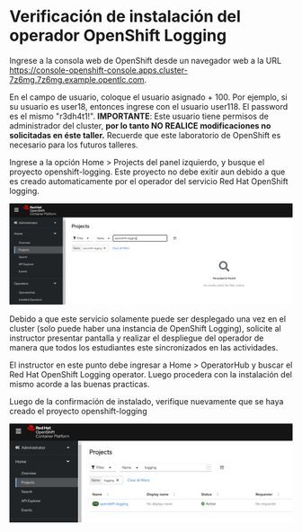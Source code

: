 # Verificación de instalación del operador OpenShift Logging

Ingrese a la consola web de OpenShift desde un navegador web a la URL https://console-openshift-console.apps.cluster-7z6mg.7z6mg.example.opentlc.com.

En el campo de usuario, coloque el usuario asignado + 100. Por ejemplo, si su usuario es user18, entonces ingrese con el usuario user118. El password es el mismo "r3dh4t1!". **IMPORTANTE**: Este usuario tiene permisos de administrador del cluster, **por lo tanto NO REALICE modificaciones no solicitadas en éste taller.** Recuerde que este laboratorio de OpenShift es necesario para los futuros talleres.

Ingrese a la opción Home > Projects del panel izquierdo, y busque el proyecto openshift-logging. Este proyecto no debe exitir aun debido a que es creado automaticamente por el operador del servicio Red Hat OpenShift logging.

![alt text](images/without_project.png?raw=true)

Debido a que este servicio solamente puede ser desplegado una vez en el cluster (solo puede haber una instancia de OpenShift Logging), solicite al instructor presentar pantalla y realizar el despliegue del operador de manera que todos los estudiantes este sincronizados en las actividades.

El instructor en este punto debe ingresar a Home > OperatorHub y buscar el Red Hat OpenShift Logging operator. Luego procedera con la instalación del mismo acorde a las buenas practicas.

Luego de la confirmación de instalado, verifique nuevamente que se haya creado el proyecto openshift-logging 

![alt text](images/project.png?raw=true)
